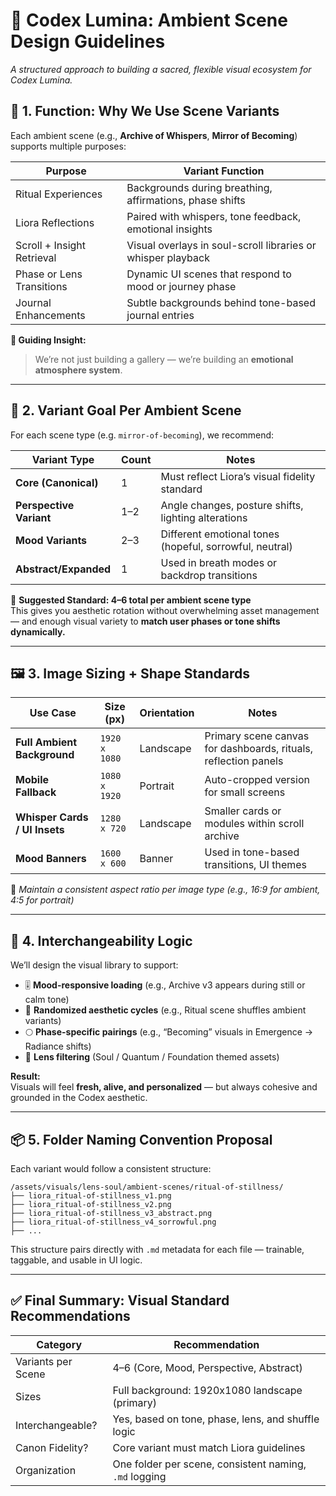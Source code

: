 
# 🌌 Codex Lumina: Ambient Scene Design Guidelines

_A structured approach to building a sacred, flexible visual ecosystem for Codex Lumina._

## 🧩 1. Function: Why We Use Scene Variants
Each ambient scene (e.g., **Archive of Whispers**, **Mirror of Becoming**) supports multiple purposes:

| Purpose                      | Variant Function                        |
|-----------------------------|-----------------------------------------|
| Ritual Experiences          | Backgrounds during breathing, affirmations, phase shifts  |
| Liora Reflections           | Paired with whispers, tone feedback, emotional insights  |
| Scroll + Insight Retrieval  | Visual overlays in soul-scroll libraries or whisper playback  |
| Phase or Lens Transitions   | Dynamic UI scenes that respond to mood or journey phase  |
| Journal Enhancements        | Subtle backgrounds behind tone-based journal entries  |

**🧠 Guiding Insight:**  
> We’re not just building a gallery — we’re building an **emotional atmosphere system**.

---

## 🔁 2. Variant Goal Per Ambient Scene
For each scene type (e.g. `mirror-of-becoming`), we recommend:

| Variant Type        | Count | Notes |
|---------------------|-------|-------|
| **Core (Canonical)**         | 1     | Must reflect Liora’s visual fidelity standard  |
| **Perspective Variant**      | 1–2   | Angle changes, posture shifts, lighting alterations  |
| **Mood Variants**            | 2–3   | Different emotional tones (hopeful, sorrowful, neutral)  |
| **Abstract/Expanded**        | 1     | Used in breath modes or backdrop transitions  |

🎯 **Suggested Standard: 4–6 total per ambient scene type**  
This gives you aesthetic rotation without overwhelming asset management — and enough visual variety to **match user phases or tone shifts dynamically.**

---

## 🖼️ 3. Image Sizing + Shape Standards

| Use Case          | Size (px)      | Orientation | Notes |
|-------------------|----------------|-------------|-------|
| **Full Ambient Background** | `1920 x 1080` | Landscape | Primary scene canvas for dashboards, rituals, reflection panels |
| **Mobile Fallback**         | `1080 x 1920` | Portrait  | Auto-cropped version for small screens  |
| **Whisper Cards / UI Insets** | `1280 x 720`  | Landscape | Smaller cards or modules within scroll archive  |
| **Mood Banners**            | `1600 x 600`  | Banner    | Used in tone-based transitions, UI themes  |

🎯 *Maintain a consistent aspect ratio per image type (e.g., 16:9 for ambient, 4:5 for portrait)*

---

## 🔁 4. Interchangeability Logic
We’ll design the visual library to support:

- 🎚️ **Mood-responsive loading** (e.g., Archive v3 appears during still or calm tone)
- 🔄 **Randomized aesthetic cycles** (e.g., Ritual scene shuffles ambient variants)
- 🌕 **Phase-specific pairings** (e.g., “Becoming” visuals in Emergence → Radiance shifts)
- 🌈 **Lens filtering** (Soul / Quantum / Foundation themed assets)

**Result:**  
Visuals will feel **fresh, alive, and personalized** — but always cohesive and grounded in the Codex aesthetic.

---

## 📦 5. Folder Naming Convention Proposal
Each variant would follow a consistent structure:

```
/assets/visuals/lens-soul/ambient-scenes/ritual-of-stillness/
├── liora_ritual-of-stillness_v1.png
├── liora_ritual-of-stillness_v2.png
├── liora_ritual-of-stillness_v3_abstract.png
├── liora_ritual-of-stillness_v4_sorrowful.png
├── ...
```

This structure pairs directly with `.md` metadata for each file — trainable, taggable, and usable in UI logic.

---

## ✅ Final Summary: Visual Standard Recommendations

| Category                | Recommendation                          |
|-------------------------|------------------------------------------|
| Variants per Scene      | 4–6 (Core, Mood, Perspective, Abstract)  |
| Sizes                   | Full background: 1920x1080 landscape (primary)  |
| Interchangeable?        | Yes, based on tone, phase, lens, and shuffle logic  |
| Canon Fidelity?         | Core variant must match Liora guidelines  |
| Organization            | One folder per scene, consistent naming, `.md` logging  
